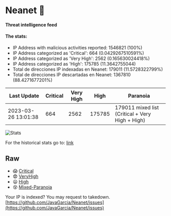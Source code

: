 # Neanet :hocho:
#### Threat intelligence feed
#### The stats:

- IP Address with malicious activities reported: 1546821 (100%)
- IP Address categorized as 'Critical':  664 (0.0429267510591%)
- IP Address categorized as 'Very High':  2562 (0.165630024418%)
- IP Address categorized as 'High':  175785 (11.3642755044)
- Total de direcciones IP indexadas en Neanet:  179011 (11.5728322799%)
- Total de direcciones IP descartadas en Neanet:  1367810 (88.4271677201%)

| Last Update | Critical | Very High | High | Paranoia |
| --- | --- | --- | --- | --- |
| 2023-03-26 13:01:38 | 664 | 2562 | 175785 | 179011 mixed list (Critical + Very High + High)|

![Stats](https://docs.google.com/spreadsheets/d/e/2PACX-1vSnaNMIXVabIpDJjufMlzH7poXnshF3mgd8Is1g9ytUEzVsP5my4Trn8f-xkoLLQ38xpL3HtmUexLo6/pubchart?oid=501124687&format=image)

For the historical stats go to: [link](/stats.csv)
## Raw
- :scream: [Critical](https://raw.githubusercontent.com/JavaGarcia/Neanet/master/blacklists/neanet_critical.txt)
- :fearful: [VeryHigh](https://raw.githubusercontent.com/JavaGarcia/Neanet/master/blacklists/neanet_veryHigh.txtt)
- :frowning: [High](https://raw.githubusercontent.com/JavaGarcia/Neanet/master/blacklists/neanet_high.txt)
- :dizzy_face: [Mixed-Paranoia](https://raw.githubusercontent.com/JavaGarcia/Neanet/master/blacklists/neanet_all.txt)


Your IP is indexed? You may request to takedown. [https://github.com/JavaGarcia/Neanet/issues](https://github.com/JavaGarcia/Neanet/issues)
























































































































































































































































































































































































































































































































































































































































































































































































































































































































































































































































































































































































































































































































































































































































































































































































































































































































































































































































































































































































































































































































































































































































































































































































































































































































































































































































































































































































































































































































































































































































































































































































































































































































































































































































































































































































































































































































































































































































































































































































































































































































































































































































































































































































































































































































































































































































































































































































































































































































































































































































































































































































































































































































































































































































































































































































































































































































































































































































































































































































































































































































































































































































































































































































































































































































































































































































































































































































































































































































































































































































































































































































































































































































































































































































































































































































































































































































































































































































































































































































































































































































































































































































































































































































































































































































































































































































































































































































































































































































































































































































































































































































































































































































































































































































































































































































































































































































































































































































































































































































































































































































































































































































































































































